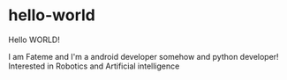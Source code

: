 # hello-world

Hello WORLD!

I am Fateme and I'm a android developer somehow and python developer!
Interested in Robotics and Artificial intelligence

